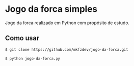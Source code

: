 # Jogo da forca simples

Jogo da forca realizado em Python com propósito de estudo.

## Como usar

```sh
$ git clone https://github.com/mkfzdev/jogo-da-forca.git
```
```sh
$ python jogo-da-forca.py
